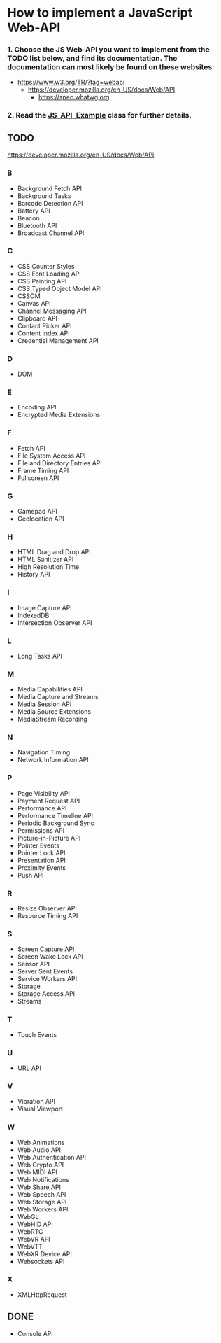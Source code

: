 # How to implement a JavaScript Web-API

### 1. Choose the JS Web-API you want to implement from the TODO list below, and find its documentation. The documentation can most likely be found on these websites:
 - https://www.w3.org/TR/?tag=webapi
   - https://developer.mozilla.org/en-US/docs/Web/API
      - https://spec.whatwg.org
      
### 2. Read the [JS_API_Example](https://github.com/Osiris-Team/Headless-Browser/blob/main/src/main/java/com/osiris/headlessbrowser/javascript/JS_API_Example.java) class for further details.

## TODO

https://developer.mozilla.org/en-US/docs/Web/API

### B

- Background Fetch API
- Background Tasks
- Barcode Detection API
- Battery API
- Beacon
- Bluetooth API
- Broadcast Channel API

### C

- CSS Counter Styles
- CSS Font Loading API
- CSS Painting API
- CSS Typed Object Model API
- CSSOM
- Canvas API
- Channel Messaging API
- Clipboard API
- Contact Picker API
- Content Index API
- Credential Management API

### D

- DOM

### E

- Encoding API
- Encrypted Media Extensions

### F

- Fetch API
- File System Access API
- File and Directory Entries API
- Frame Timing API
- Fullscreen API

### G

- Gamepad API
- Geolocation API

### H

- HTML Drag and Drop API
- HTML Sanitizer API
- High Resolution Time
- History API

### I

- Image Capture API
- IndexedDB
- Intersection Observer API

### L

- Long Tasks API

### M

- Media Capabilities API
- Media Capture and Streams
- Media Session API
- Media Source Extensions
- MediaStream Recording

### N

- Navigation Timing
- Network Information API

### P

- Page Visibility API
- Payment Request API
- Performance API
- Performance Timeline API
- Periodic Background Sync
- Permissions API
- Picture-in-Picture API
- Pointer Events
- Pointer Lock API
- Presentation API
- Proximity Events
- Push API

### R

- Resize Observer API
- Resource Timing API

### S

- Screen Capture API
- Screen Wake Lock API
- Sensor API
- Server Sent Events
- Service Workers API
- Storage
- Storage Access API
- Streams

### T

- Touch Events

### U

- URL API

### V

- Vibration API
- Visual Viewport

### W

- Web Animations
- Web Audio API
- Web Authentication API
- Web Crypto API
- Web MIDI API
- Web Notifications
- Web Share API
- Web Speech API
- Web Storage API
- Web Workers API
- WebGL
- WebHID API
- WebRTC
- WebVR API
- WebVTT
- WebXR Device API
- Websockets API

### X

- XMLHttpRequest

## DONE

- Console API
